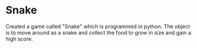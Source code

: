 # Snake
Created a game called "Snake" which is programmed in python. The object is to move around as a snake and collect the food to grow in size and gain a high score.
